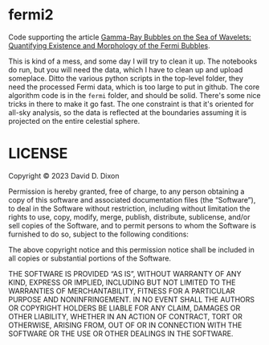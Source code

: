 # fermi2

Code supporting the article [Gamma-Ray Bubbles on the Sea of Wavelets: Quantifying Existence and Morphology of the Fermi Bubbles](https://storage.googleapis.com/fermi-tipsh/title.html).

This is kind of a mess, and some day I will try to clean it up. The notebooks do run,
but you will need the data, which I have to clean up and upload someplace. Ditto the
various python scripts in the top-level folder, they need the processed Fermi data, which
is too large to put in github. The core algorithm code is in the `fermi` folder, and should
be solid. There's some nice tricks in there to make it go fast. The one constraint is that
it's oriented for all-sky analysis, so the data is reflected at the boundaries assuming
it is projected on the entire celestial sphere.

# LICENSE

Copyright © 2023 David D. Dixon

Permission is hereby granted, free of charge, to any person obtaining a copy of this software and associated documentation files (the “Software”), to deal in the Software without restriction, including without limitation the rights to use, copy, modify, merge, publish, distribute, sublicense, and/or sell copies of the Software, and to permit persons to whom the Software is furnished to do so, subject to the following conditions:

The above copyright notice and this permission notice shall be included in all copies or substantial portions of the Software.

THE SOFTWARE IS PROVIDED “AS IS”, WITHOUT WARRANTY OF ANY KIND, EXPRESS OR IMPLIED, INCLUDING BUT NOT LIMITED TO THE WARRANTIES OF MERCHANTABILITY, FITNESS FOR A PARTICULAR PURPOSE AND NONINFRINGEMENT. IN NO EVENT SHALL THE AUTHORS OR COPYRIGHT HOLDERS BE LIABLE FOR ANY CLAIM, DAMAGES OR OTHER LIABILITY, WHETHER IN AN ACTION OF CONTRACT, TORT OR OTHERWISE, ARISING FROM, OUT OF OR IN CONNECTION WITH THE SOFTWARE OR THE USE OR OTHER DEALINGS IN THE SOFTWARE.
